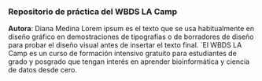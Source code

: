 ### Repositorio de práctica del WBDS LA Camp

**Autora**: Diana Medina
Lorem ipsum es el texto que se usa habitualmente en diseño gráfico en demostraciones de tipografías o de borradores de diseño para probar el diseño visual antes de insertar el texto final.
`El WBDS LA Camp es un curso de formación intensivo gratuito para estudiantes de grado y posgrado que tengan interés en aprender bioinformática y ciencia de datos desde cero.
